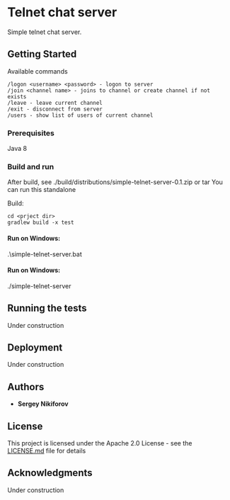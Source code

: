# Telnet chat server

Simple telnet chat server.

## Getting Started

Available commands
```
/logon <username> <password> - logon to server
/join <channel name> - joins to channel or create channel if not exists
/leave - leave current channel
/exit - disconnect from server
/users - show list of users of current channel
```
### Prerequisites

Java 8

### Build and run

After build, see ./build/distributions/simple-telnet-server-0.1.zip or tar
You can run this standalone

Build:
```
cd <prject dir>
gradlew build -x test
```

#### Run on Windows:
.\simple-telnet-server.bat
#### Run on Windows:
./simple-telnet-server

## Running the tests

Under construction

## Deployment

Under construction

## Authors

* **Sergey Nikiforov**

## License

This project is licensed under the Apache 2.0 License - see the [LICENSE.md](LICENSE.md) file for details

## Acknowledgments
Under construction